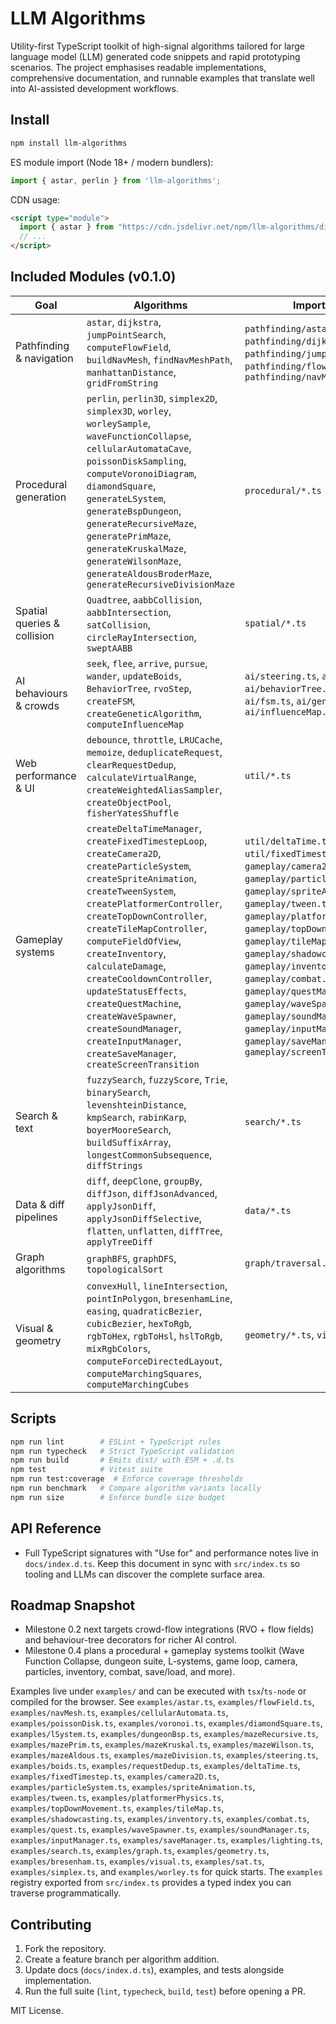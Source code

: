 # LLM Algorithms

Utility-first TypeScript toolkit of high-signal algorithms tailored for large language model (LLM) generated code snippets and rapid prototyping scenarios. The project emphasises readable implementations, comprehensive documentation, and runnable examples that translate well into AI-assisted development workflows.

## Install
```bash
npm install llm-algorithms
```

ES module import (Node 18+ / modern bundlers):
```ts
import { astar, perlin } from 'llm-algorithms';
```

CDN usage:
```html
<script type="module">
  import { astar } from "https://cdn.jsdelivr.net/npm/llm-algorithms/dist/index.js";
  // ...
</script>
```

## Included Modules (v0.1.0)

| Goal | Algorithms | Import From | Example |
| ---- | ---------- | ----------- | ------- |
| Pathfinding & navigation | `astar`, `dijkstra`, `jumpPointSearch`, `computeFlowField`, `buildNavMesh`, `findNavMeshPath`, `manhattanDistance`, `gridFromString` | `pathfinding/astar.ts`, `pathfinding/dijkstra.ts`, `pathfinding/jumpPointSearch.ts`, `pathfinding/flowField.ts`, `pathfinding/navMesh.ts` | `examples/astar.ts`, `examples/flowField.ts`, `examples/navMesh.ts` |
| Procedural generation | `perlin`, `perlin3D`, `simplex2D`, `simplex3D`, `worley`, `worleySample`, `waveFunctionCollapse`, `cellularAutomataCave`, `poissonDiskSampling`, `computeVoronoiDiagram`, `diamondSquare`, `generateLSystem`, `generateBspDungeon`, `generateRecursiveMaze`, `generatePrimMaze`, `generateKruskalMaze`, `generateWilsonMaze`, `generateAldousBroderMaze`, `generateRecursiveDivisionMaze` | `procedural/*.ts` | `examples/simplex.ts`, `examples/worley.ts`, `examples/waveFunctionCollapse.ts`, `examples/cellularAutomata.ts`, `examples/poissonDisk.ts`, `examples/voronoi.ts`, `examples/diamondSquare.ts`, `examples/lSystem.ts`, `examples/dungeonBsp.ts`, `examples/mazeRecursive.ts`, `examples/mazePrim.ts`, `examples/mazeKruskal.ts`, `examples/mazeWilson.ts`, `examples/mazeAldous.ts`, `examples/mazeDivision.ts` |
| Spatial queries & collision | `Quadtree`, `aabbCollision`, `aabbIntersection`, `satCollision`, `circleRayIntersection`, `sweptAABB` | `spatial/*.ts` | `examples/sat.ts` |
| AI behaviours & crowds | `seek`, `flee`, `arrive`, `pursue`, `wander`, `updateBoids`, `BehaviorTree`, `rvoStep`, `createFSM`, `createGeneticAlgorithm`, `computeInfluenceMap` | `ai/steering.ts`, `ai/boids.ts`, `ai/behaviorTree.ts`, `ai/rvo.ts`, `ai/fsm.ts`, `ai/genetic.ts`, `ai/influenceMap.ts` | `examples/steering.ts`, `examples/boids.ts`, `examples/rvo.ts`, `examples/fsm.ts`, `examples/genetic.ts`, `examples/influenceMap.ts` |
| Web performance & UI | `debounce`, `throttle`, `LRUCache`, `memoize`, `deduplicateRequest`, `clearRequestDedup`, `calculateVirtualRange`, `createWeightedAliasSampler`, `createObjectPool`, `fisherYatesShuffle` | `util/*.ts` | `examples/requestDedup.ts`, `examples/virtualScroll.ts`, `examples/weightedAlias.ts`, `examples/objectPool.ts`, `examples/fisherYates.ts` |
| Gameplay systems | `createDeltaTimeManager`, `createFixedTimestepLoop`, `createCamera2D`, `createParticleSystem`, `createSpriteAnimation`, `createTweenSystem`, `createPlatformerController`, `createTopDownController`, `createTileMapController`, `computeFieldOfView`, `createInventory`, `calculateDamage`, `createCooldownController`, `updateStatusEffects`, `createQuestMachine`, `createWaveSpawner`, `createSoundManager`, `createInputManager`, `createSaveManager`, `createScreenTransition` | `util/deltaTime.ts`, `util/fixedTimestep.ts`, `gameplay/camera2D.ts`, `gameplay/particleSystem.ts`, `gameplay/spriteAnimation.ts`, `gameplay/tween.ts`, `gameplay/platformerPhysics.ts`, `gameplay/topDownMovement.ts`, `gameplay/tileMap.ts`, `gameplay/shadowcasting.ts`, `gameplay/inventory.ts`, `gameplay/combat.ts`, `gameplay/questMachine.ts`, `gameplay/waveSpawner.ts`, `gameplay/soundManager.ts`, `gameplay/inputManager.ts`, `gameplay/saveManager.ts`, `gameplay/screenTransitions.ts` | `examples/deltaTime.ts`, `examples/fixedTimestep.ts`, `examples/camera2D.ts`, `examples/particleSystem.ts`, `examples/spriteAnimation.ts`, `examples/tween.ts`, `examples/platformerPhysics.ts`, `examples/topDownMovement.ts`, `examples/tileMap.ts`, `examples/shadowcasting.ts`, `examples/inventory.ts`, `examples/combat.ts`, `examples/quest.ts`, `examples/waveSpawner.ts`, `examples/soundManager.ts`, `examples/inputManager.ts`, `examples/saveManager.ts`, `examples/screenTransitions.ts` |
| Search & text | `fuzzySearch`, `fuzzyScore`, `Trie`, `binarySearch`, `levenshteinDistance`, `kmpSearch`, `rabinKarp`, `boyerMooreSearch`, `buildSuffixArray`, `longestCommonSubsequence`, `diffStrings` | `search/*.ts` | `examples/search.ts` |
| Data & diff pipelines | `diff`, `deepClone`, `groupBy`, `diffJson`, `diffJsonAdvanced`, `applyJsonDiff`, `applyJsonDiffSelective`, `flatten`, `unflatten`, `diffTree`, `applyTreeDiff` | `data/*.ts` | `examples/jsonDiff.ts`, `examples/treeDiff.ts` |
| Graph algorithms | `graphBFS`, `graphDFS`, `topologicalSort` | `graph/traversal.ts` | `examples/graph.ts` |
| Visual & geometry | `convexHull`, `lineIntersection`, `pointInPolygon`, `bresenhamLine`, `easing`, `quadraticBezier`, `cubicBezier`, `hexToRgb`, `rgbToHex`, `rgbToHsl`, `hslToRgb`, `mixRgbColors`, `computeForceDirectedLayout`, `computeMarchingSquares`, `computeMarchingCubes` | `geometry/*.ts`, `visual/*.ts` | `examples/geometry.ts`, `examples/bresenham.ts`, `examples/visual.ts`, `examples/color.ts`, `examples/forceDirected.ts`, `examples/marchingSquares.ts`, `examples/marchingCubes.ts` |

## Scripts
```bash
npm run lint        # ESLint + TypeScript rules
npm run typecheck   # Strict TypeScript validation
npm run build       # Emits dist/ with ESM + .d.ts
npm test            # Vitest suite
npm run test:coverage  # Enforce coverage thresholds
npm run benchmark   # Compare algorithm variants locally
npm run size        # Enforce bundle size budget
```

## API Reference
- Full TypeScript signatures with "Use for" and performance notes live in `docs/index.d.ts`. Keep this document in sync with `src/index.ts` so tooling and LLMs can discover the complete surface area.

## Roadmap Snapshot
- Milestone 0.2 next targets crowd-flow integrations (RVO + flow fields) and behaviour-tree decorators for richer AI control.
- Milestone 0.4 plans a procedural + gameplay systems toolkit (Wave Function Collapse, dungeon suite, L-systems, game loop, camera, particles, inventory, combat, save/load, and more).

Examples live under `examples/` and can be executed with `tsx`/`ts-node` or compiled for the browser. See `examples/astar.ts`, `examples/flowField.ts`, `examples/navMesh.ts`, `examples/cellularAutomata.ts`, `examples/poissonDisk.ts`, `examples/voronoi.ts`, `examples/diamondSquare.ts`, `examples/lSystem.ts`, `examples/dungeonBsp.ts`, `examples/mazeRecursive.ts`, `examples/mazePrim.ts`, `examples/mazeKruskal.ts`, `examples/mazeWilson.ts`, `examples/mazeAldous.ts`, `examples/mazeDivision.ts`, `examples/steering.ts`, `examples/boids.ts`, `examples/requestDedup.ts`, `examples/deltaTime.ts`, `examples/fixedTimestep.ts`, `examples/camera2D.ts`, `examples/particleSystem.ts`, `examples/spriteAnimation.ts`, `examples/tween.ts`, `examples/platformerPhysics.ts`, `examples/topDownMovement.ts`, `examples/tileMap.ts`, `examples/shadowcasting.ts`, `examples/inventory.ts`, `examples/combat.ts`, `examples/quest.ts`, `examples/waveSpawner.ts`, `examples/soundManager.ts`, `examples/inputManager.ts`, `examples/saveManager.ts`, `examples/lighting.ts`, `examples/search.ts`, `examples/graph.ts`, `examples/geometry.ts`, `examples/bresenham.ts`, `examples/visual.ts`, `examples/sat.ts`, `examples/simplex.ts`, and `examples/worley.ts` for quick starts. The `examples` registry exported from `src/index.ts` provides a typed index you can traverse programmatically.

## Contributing
1. Fork the repository.
2. Create a feature branch per algorithm addition.
3. Update docs (`docs/index.d.ts`), examples, and tests alongside implementation.
4. Run the full suite (`lint`, `typecheck`, `build`, `test`) before opening a PR.

MIT License.
